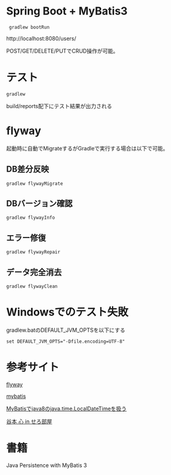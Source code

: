 Spring Boot + MyBatis3
=====================================

     gradlew bootRun

http://localhost:8080/users/

POST/GET/DELETE/PUTでCRUD操作が可能。

# テスト

    gradlew 
  
build/reports配下にテスト結果が出力される
  
# flyway

起動時に自動でMigrateするがGradleで実行する場合は以下で可能。

## DB差分反映

    gradlew flywayMigrate

## DBバージョン確認

    gradlew flywayInfo
    
## エラー修復

    gradlew flywayRepair
    
## データ完全消去

    gradlew flywayClean

# Windowsでのテスト失敗

gradlew.batのDEFAULT_JVM_OPTSを以下にする

    set DEFAULT_JVM_OPTS="-Dfile.encoding=UTF-8"

# 参考サイト

[flyway](http://flywaydb.org/documentation/gradle/)

[mybatis](https://mybatis.github.io/mybatis-3/ja/)

[MyBatisでjava8のjava.time.LocalDateTimeを扱う](http://qiita.com/tterasawa/items/b16bc3dbe15c5017e0fa)

[谷本 心 in せろ部屋](http://d.hatena.ne.jp/cero-t/20141212/1418339302)

# 書籍

Java Persistence with MyBatis 3
